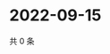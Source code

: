 # 2022-09-15

共 0 条

<!-- BEGIN WEIBO -->
<!-- 最后更新时间 Thu Sep 15 2022 19:00:51 GMT+0800 (China Standard Time) -->

<!-- END WEIBO -->
